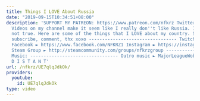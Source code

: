 ```yaml
---
title: Things I LOVE About Russia
date: "2019-09-15T10:34:51+08:00"
description: 'SUPPORT MY PATREON: https://www.patreon.com/nfkrz Twitter ► https://twitter.com/roman_nfkrz
  Videos on my channel make it seem like I really don''t like Russia. In fact, it''s
  not true. Here are some of the things that I LOVE about my country. Smash like,
  subscribe, comment, thx xoxo --------------------------------- Twitch ► http://www.twitch.tv/nfkrz
  Facebook ► https://www.facebook.com/NFKRZ1 Instagram ► https://instagram.com/roman_nfkrz/
  Steam Group ► http://steamcommunity.com/groups/nfkrzgroup ---------------------------------
  Music: --------------------------------- Outro music ► MajorLeagueWobs/Holder -
  D I S T A N T'
url: /nfkrz/UE7qlqJdkOk/
providers:
  youtube:
    id: UE7qlqJdkOk
type: video
---
```

